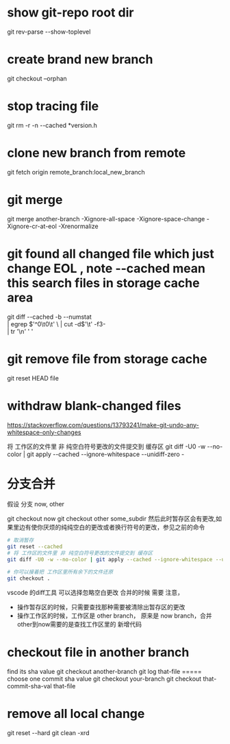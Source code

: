 
# show git-repo root dir
git rev-parse --show-toplevel

# create brand new branch
git checkout –orphan <branch name>

# stop tracing file
git rm -r -n  --cached *version.h

# clone new branch from remote
git fetch origin remote_branch:local_new_branch

# git merge 
git merge another-branch -Xignore-all-space -Xignore-space-change -Xignore-cr-at-eol  -Xrenormalize 

# git found all changed file which just change EOL , note --cached mean this search files in storage cache area
git diff --cached -b --numstat \
| egrep $'^0\t0\t' \
| cut -d$'\t' -f3- \
| tr '\n' ' '

# git remove file from storage cache

git reset HEAD  file

# withdraw blank-changed files
https://stackoverflow.com/questions/13793241/make-git-undo-any-whitespace-only-changes

将 工作区的文件里 非 纯空白符号更改的文件提交到 缓存区
git diff -U0 -w --no-color | git apply --cached --ignore-whitespace --unidiff-zero -

# 分支合并
假设 分支 now, other

git checkout now
git checkout other some_subdir
然后此时暂存区会有更改,如果里边有使你厌烦的纯纯空白的更改或者换行符号的更改，参见之前的命令
```bash
# 取消暂存
git reset --cached 
# 将 工作区的文件里 非 纯空白符号更改的文件提交到 缓存区
git diff -U0 -w --no-color | git apply --cached --ignore-whitespace --unidiff-zero -

# 你可以接着把 工作区里所有余下的文件还原
git checkout .
```

vscode 的diff工具 可以选择忽略空白更改
合并的时候 需要 注意，
* 操作暂存区的时候，只需要查找那种需要被清除出暂存区的更改
* 操作工作区的时候，工作区是 other branch， 原来是 now branch，合并other到now需要的是查找工作区里的 新增代码

# checkout file in another branch
find its sha value
git checkout another-branch
git log that-file
===== choose one commit sha value
git checkout your-branch
git checkout that-commit-sha-val that-file

# remove all local change 
git reset --hard
git clean -xrd